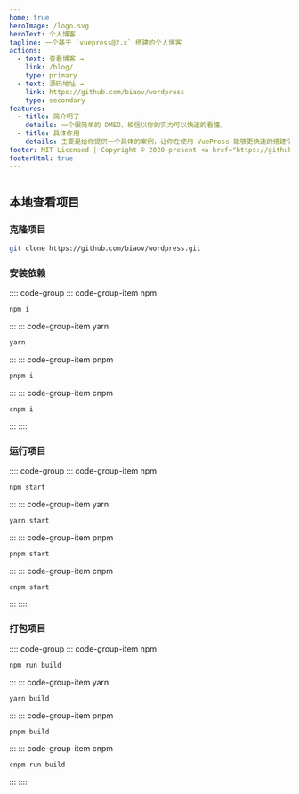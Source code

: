 ```yaml
---
home: true
heroImage: /logo.svg
heroText: 个人博客
tagline: 一个基于 `vuepress@2.x` 搭建的个人博客
actions:
  - text: 查看博客 →
    link: /blog/
    type: primary
  - text: 源码地址 →
    link: https://github.com/biaov/wordpress
    type: secondary
features:
  - title: 简介明了
    details: 一个很简单的 DMEO，相信以你的实力可以快速的看懂。
  - title: 具体作用
    details: 主要是给你提供一个具体的案例，让你在使用 VuePress 能够更快速的搭建个人博客网站，
footer: MIT Licensed | Copyright © 2020-present <a href="https://github.com/biaov" target="_blank">biaov</a>
footerHtml: true
---
```


#

## 本地查看项目

### 克隆项目

```sh
git clone https://github.com/biaov/wordpress.git
```

### 安装依赖

:::: code-group
::: code-group-item npm

```sh
npm i
```

:::
::: code-group-item yarn

```sh
yarn
```

:::
::: code-group-item pnpm

```sh
pnpm i
```

:::
::: code-group-item cnpm

```sh
cnpm i
```

:::
::::

### 运行项目

:::: code-group
::: code-group-item npm

```sh
npm start
```

:::
::: code-group-item yarn

```sh
yarn start
```

:::
::: code-group-item pnpm

```sh
pnpm start
```

:::
::: code-group-item cnpm

```sh
cnpm start
```

:::
::::

### 打包项目

:::: code-group
::: code-group-item npm

```sh
npm run build
```

:::
::: code-group-item yarn

```sh
yarn build
```

:::
::: code-group-item pnpm

```sh
pnpm build
```

:::
::: code-group-item cnpm

```sh
cnpm run build
```

:::
::::
